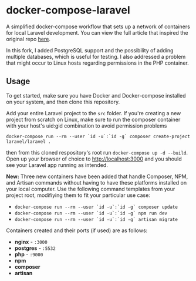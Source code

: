 # docker-compose-laravel
A simplified docker-compose workflow that sets up a network of containers for local Laravel development. You can view the full article that inspired the original repo [here](https://medium.com/@aschmelyun).

In this fork, I added PostgreSQL support and the possibility of adding multiple databases, which is useful for testing. I also addressed a problem that might occur to Linux hosts regarding permissions in the PHP container.

## Usage

To get started, make sure you have Docker and Docker-compose installed on your system, and then clone this repository.

Add your entire Laravel project to the `src` folder. If you're creating a new project from scratch on Linux, make sure to run the composer container with your host's uid:gid combination to avoid permission problems

```
docker-compose run --rm --user `id -u`:`id -g` composer create-project laravel/laravel .
```

then from this cloned respository's root run `docker-compose up -d --build`. Open up your browser of choice to [http://localhost:3000](http://localhost:3000) and you should see your Laravel app running as intended.

**New:** Three new containers have been added that handle Composer, NPM, and Artisan commands without having to have these platforms installed on your local computer. Use the following command templates from your project root, modifiying them to fit your particular use case:

- ```docker-compose run --rm --user `id -u`:`id -g` composer update```
- ```docker-compose run --rm --user `id -u`:`id -g` npm run dev```
- ```docker-compose run --rm --user `id -u`:`id -g` artisan migrate```

Containers created and their ports (if used) are as follows:

- **nginx** - `:3000`
- **postgres** - `:5532`
- **php** - `:9000`
- **npm**
- **composer**
- **artisan**